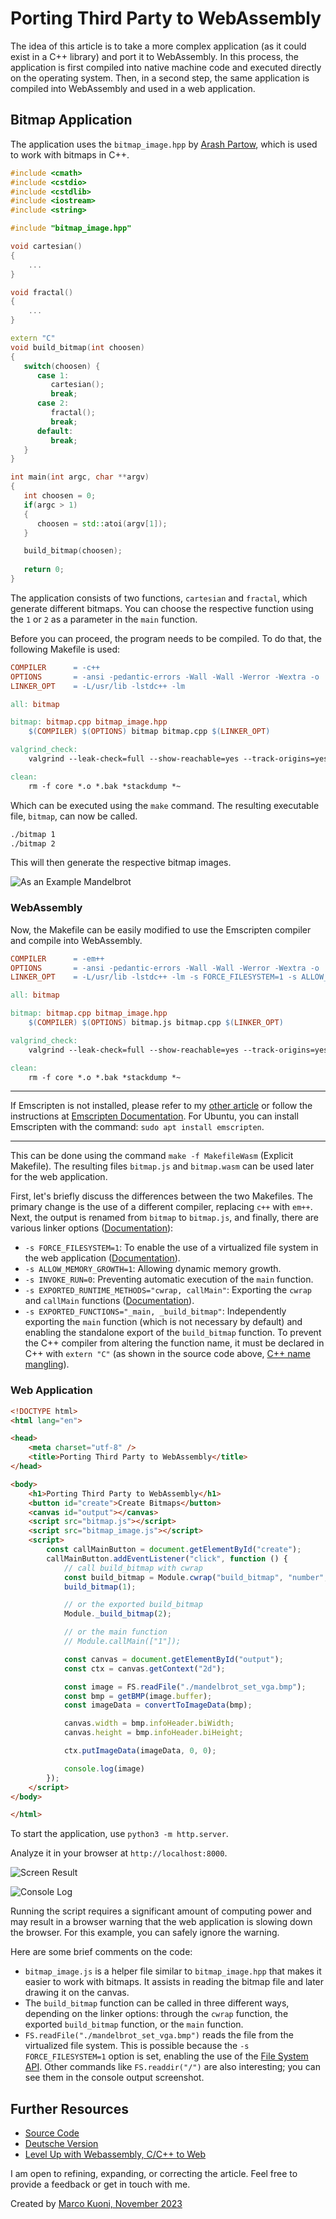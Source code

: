 # Porting Third Party to WebAssembly
The idea of this article is to take a more complex application (as it could exist in a C++ library) and port it to WebAssembly. In this process, the application is first compiled into native machine code and executed directly on the operating system. Then, in a second step, the same application is compiled into WebAssembly and used in a web application.

## Bitmap Application
The application uses the `bitmap_image.hpp` by [Arash Partow](http://partow.net/programming/bitmap/index.html), which is used to work with bitmaps in C++.

```cpp
#include <cmath>
#include <cstdio>
#include <cstdlib>
#include <iostream>
#include <string>

#include "bitmap_image.hpp"

void cartesian()
{
    ...
}

void fractal()
{
    ...
}

extern "C"
void build_bitmap(int choosen)
{
   switch(choosen) {
      case 1:
         cartesian();
         break;
      case 2:
         fractal();
         break;
      default:
         break;
   }
}

int main(int argc, char **argv)
{
   int choosen = 0;
   if(argc > 1)
   {
      choosen = std::atoi(argv[1]);
   }

   build_bitmap(choosen);
   
   return 0;
}

```

The application consists of two functions, `cartesian` and `fractal`, which generate different bitmaps. You can choose the respective function using the `1` or `2` as a parameter in the `main` function.

Before you can proceed, the program needs to be compiled. To do that, the following Makefile is used:

```Makefile
COMPILER      = -c++
OPTIONS       = -ansi -pedantic-errors -Wall -Wall -Werror -Wextra -o
LINKER_OPT    = -L/usr/lib -lstdc++ -lm

all: bitmap

bitmap: bitmap.cpp bitmap_image.hpp
	$(COMPILER) $(OPTIONS) bitmap bitmap.cpp $(LINKER_OPT)

valgrind_check:
	valgrind --leak-check=full --show-reachable=yes --track-origins=yes -v ./bitmap

clean:
	rm -f core *.o *.bak *stackdump *~
```

Which can be executed using the `make` command. The resulting executable file, `bitmap`, can now be called.

```bash
./bitmap 1
./bitmap 2
```

This will then generate the respective bitmap images.

![As an Example Mandelbrot](./mandelbrot_set_vga.bmp)

### WebAssembly
Now, the Makefile can be easily modified to use the Emscripten compiler and compile into WebAssembly.

```Makefile
COMPILER      = -em++
OPTIONS       = -ansi -pedantic-errors -Wall -Wall -Werror -Wextra -o
LINKER_OPT    = -L/usr/lib -lstdc++ -lm -s FORCE_FILESYSTEM=1 -s ALLOW_MEMORY_GROWTH=1 -s INVOKE_RUN=0 -s EXPORTED_RUNTIME_METHODS="cwrap, callMain" -s EXPORTED_FUNCTIONS="_main, _build_bitmap"

all: bitmap

bitmap: bitmap.cpp bitmap_image.hpp
	$(COMPILER) $(OPTIONS) bitmap.js bitmap.cpp $(LINKER_OPT)

valgrind_check:
	valgrind --leak-check=full --show-reachable=yes --track-origins=yes -v ./bitmap

clean:
	rm -f core *.o *.bak *stackdump *~
```

---
If Emscripten is not installed, please refer to my [other article](https://medium.com/webassembly/emscripten-simple-portability-9d3238d99294) or follow the instructions at [Emscripten Documentation](https://emscripten.org/docs/getting_started/downloads.html). For Ubuntu, you can install Emscripten with the command: `sudo apt install emscripten`.

---

This can be done using the command `make -f MakefileWasm` (Explicit Makefile). The resulting files `bitmap.js` and `bitmap.wasm` can be used later for the web application.

First, let's briefly discuss the differences between the two Makefiles. The primary change is the use of a different compiler, replacing `c++` with `em++`. Next, the output is renamed from `bitmap` to `bitmap.js`, and finally, there are various linker options ([Documentation](https://github.com/emscripten-core/emscripten/blob/main/src/settings.js)):

* `-s FORCE_FILESYSTEM=1`: To enable the use of a virtualized file system in the web application ([Documentation](https://emscripten.org/docs/api_reference/Filesystem-API.html)).
* `-s ALLOW_MEMORY_GROWTH=1`: Allowing dynamic memory growth.
* `-s INVOKE_RUN=0`: Preventing automatic execution of the `main` function.
* `-s EXPORTED_RUNTIME_METHODS="cwrap, callMain"`: Exporting the `cwrap` and `callMain` functions ([Documentation](https://emscripten.org/docs/api_reference/preamble.js.html?highlight=cwrap#cwrap)).
* `-s EXPORTED_FUNCTIONS="_main, _build_bitmap"`: Independently exporting the `main` function (which is not necessary by default) and enabling the standalone export of the `build_bitmap` function. To prevent the C++ compiler from altering the function name, it must be declared in C++ with `extern "C"` (as shown in the source code above, [C++ name mangling](https://en.wikipedia.org/wiki/Name_mangling)).

### Web Application

```html
<!DOCTYPE html>
<html lang="en">

<head>
    <meta charset="utf-8" />
    <title>Porting Third Party to WebAssembly</title>
</head>

<body>
    <h1>Porting Third Party to WebAssembly</h1>
    <button id="create">Create Bitmaps</button>
    <canvas id="output"></canvas>
    <script src="bitmap.js"></script>
    <script src="bitmap_image.js"></script>
    <script>
        const callMainButton = document.getElementById("create");
        callMainButton.addEventListener("click", function () {
            // call build_bitmap with cwrap
            const build_bitmap = Module.cwrap("build_bitmap", "number", ["number"]);
            build_bitmap(1);

            // or the exported build_bitmap
            Module._build_bitmap(2);

            // or the main function
            // Module.callMain(["1"]);

            const canvas = document.getElementById("output");
            const ctx = canvas.getContext("2d");

            const image = FS.readFile("./mandelbrot_set_vga.bmp");
            const bmp = getBMP(image.buffer);
            const imageData = convertToImageData(bmp);

            canvas.width = bmp.infoHeader.biWidth;
            canvas.height = bmp.infoHeader.biHeight;

            ctx.putImageData(imageData, 0, 0);

            console.log(image)
        });
    </script>
</body>

</html>
```

To start the application, use `python3 -m http.server`.

Analyze it in your browser at `http://localhost:8000`.

![Screen Result](screen_result.png)

![Console Log](console_log.png)

Running the script requires a significant amount of computing power and may result in a browser warning that the web application is slowing down the browser. For this example, you can safely ignore the warning.

Here are some brief comments on the code:
* `bitmap_image.js` is a helper file similar to `bitmap_image.hpp` that makes it easier to work with bitmaps. It assists in reading the bitmap file and later drawing it on the canvas.
* The `build_bitmap` function can be called in three different ways, depending on the linker options: through the `cwrap` function, the exported `build_bitmap` function, or the `main` function.
* `FS.readFile("./mandelbrot_set_vga.bmp")` reads the file from the virtualized file system. This is possible because the `-s FORCE_FILESYSTEM=1` option is set, enabling the use of the [File System API](https://emscripten.org/docs/api_reference/Filesystem-API.html). Other commands like `FS.readdir("/")` are also interesting; you can see them in the console output screenshot.

## Further Resources
* [Source Code](https://github.com/marcokuoni/public_doc/tree/main/essays/9_porting_third_party_to_webassembly)
* [Deutsche Version](https://github.com/marcokuoni/public_doc/tree/main/essays/9_porting_third_party_to_webassembly/README.de.md)
* [Level Up with Webassembly, C/C++ to Web](https://www.levelupwasm.com/)

I am open to refining, expanding, or correcting the article. Feel free to provide a feedback or get in touch with me.

Created by [Marco Kuoni, November 2023](https://marcokuoni.ch)
